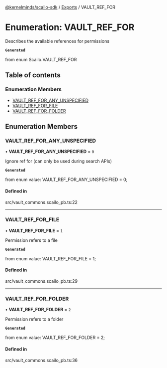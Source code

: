 [@kernelminds/scailo-sdk](../README.md) / [Exports](../modules.md) / VAULT\_REF\_FOR

# Enumeration: VAULT\_REF\_FOR

Describes the available references for permissions

**`Generated`**

from enum Scailo.VAULT_REF_FOR

## Table of contents

### Enumeration Members

- [VAULT\_REF\_FOR\_ANY\_UNSPECIFIED](VAULT_REF_FOR.md#vault_ref_for_any_unspecified)
- [VAULT\_REF\_FOR\_FILE](VAULT_REF_FOR.md#vault_ref_for_file)
- [VAULT\_REF\_FOR\_FOLDER](VAULT_REF_FOR.md#vault_ref_for_folder)

## Enumeration Members

### VAULT\_REF\_FOR\_ANY\_UNSPECIFIED

• **VAULT\_REF\_FOR\_ANY\_UNSPECIFIED** = ``0``

Ignore ref for (can only be used during search APIs)

**`Generated`**

from enum value: VAULT_REF_FOR_ANY_UNSPECIFIED = 0;

#### Defined in

src/vault_commons.scailo_pb.ts:22

___

### VAULT\_REF\_FOR\_FILE

• **VAULT\_REF\_FOR\_FILE** = ``1``

Permission refers to a file

**`Generated`**

from enum value: VAULT_REF_FOR_FILE = 1;

#### Defined in

src/vault_commons.scailo_pb.ts:29

___

### VAULT\_REF\_FOR\_FOLDER

• **VAULT\_REF\_FOR\_FOLDER** = ``2``

Permission refers to a folder

**`Generated`**

from enum value: VAULT_REF_FOR_FOLDER = 2;

#### Defined in

src/vault_commons.scailo_pb.ts:36
